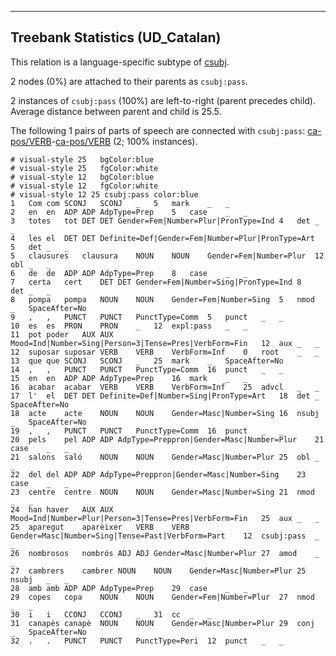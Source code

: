 

--------------------------------------------------------------------------------

## Treebank Statistics (UD_Catalan)

This relation is a language-specific subtype of [csubj]().

2 nodes (0%) are attached to their parents as `csubj:pass`.

2 instances of `csubj:pass` (100%) are left-to-right (parent precedes child).
Average distance between parent and child is 25.5.

The following 1 pairs of parts of speech are connected with `csubj:pass`: [ca-pos/VERB]()-[ca-pos/VERB]() (2; 100% instances).


~~~ conllu
# visual-style 25	bgColor:blue
# visual-style 25	fgColor:white
# visual-style 12	bgColor:blue
# visual-style 12	fgColor:white
# visual-style 12 25 csubj:pass	color:blue
1	Com	com	SCONJ	SCONJ	_	5	mark	_	_
2	en	en	ADP	ADP	AdpType=Prep	5	case	_	_
3	totes	tot	DET	DET	Gender=Fem|Number=Plur|PronType=Ind	4	det	_	_
4	les	el	DET	DET	Definite=Def|Gender=Fem|Number=Plur|PronType=Art	5	det	_	_
5	clausures	clausura	NOUN	NOUN	Gender=Fem|Number=Plur	12	obl	_	_
6	de	de	ADP	ADP	AdpType=Prep	8	case	_	_
7	certa	cert	DET	DET	Gender=Fem|Number=Sing|PronType=Ind	8	det	_	_
8	pompa	pompa	NOUN	NOUN	Gender=Fem|Number=Sing	5	nmod	_	SpaceAfter=No
9	,	,	PUNCT	PUNCT	PunctType=Comm	5	punct	_	_
10	es	es	PRON	PRON	_	12	expl:pass	_	_
11	pot	poder	AUX	AUX	Mood=Ind|Number=Sing|Person=3|Tense=Pres|VerbForm=Fin	12	aux	_	_
12	suposar	suposar	VERB	VERB	VerbForm=Inf	0	root	_	_
13	que	que	SCONJ	SCONJ	_	25	mark	_	SpaceAfter=No
14	,	,	PUNCT	PUNCT	PunctType=Comm	16	punct	_	_
15	en	en	ADP	ADP	AdpType=Prep	16	mark	_	_
16	acabar	acabar	VERB	VERB	VerbForm=Inf	25	advcl	_	_
17	l'	el	DET	DET	Definite=Def|Number=Sing|PronType=Art	18	det	_	SpaceAfter=No
18	acte	acte	NOUN	NOUN	Gender=Masc|Number=Sing	16	nsubj	_	SpaceAfter=No
19	,	,	PUNCT	PUNCT	PunctType=Comm	16	punct	_	_
20	pels	pel	ADP	ADP	AdpType=Preppron|Gender=Masc|Number=Plur	21	case	_	_
21	salons	saló	NOUN	NOUN	Gender=Masc|Number=Plur	25	obl	_	_
22	del	del	ADP	ADP	AdpType=Preppron|Gender=Masc|Number=Sing	23	case	_	_
23	centre	centre	NOUN	NOUN	Gender=Masc|Number=Sing	21	nmod	_	_
24	han	haver	AUX	AUX	Mood=Ind|Number=Plur|Person=3|Tense=Pres|VerbForm=Fin	25	aux	_	_
25	aparegut	aparèixer	VERB	VERB	Gender=Masc|Number=Sing|Tense=Past|VerbForm=Part	12	csubj:pass	_	_
26	nombrosos	nombrós	ADJ	ADJ	Gender=Masc|Number=Plur	27	amod	_	_
27	cambrers	cambrer	NOUN	NOUN	Gender=Masc|Number=Plur	25	nsubj	_	_
28	amb	amb	ADP	ADP	AdpType=Prep	29	case	_	_
29	copes	copa	NOUN	NOUN	Gender=Fem|Number=Plur	27	nmod	_	_
30	i	i	CCONJ	CCONJ	_	31	cc	_	_
31	canapès	canapè	NOUN	NOUN	Gender=Masc|Number=Plur	29	conj	_	SpaceAfter=No
32	.	.	PUNCT	PUNCT	PunctType=Peri	12	punct	_	_

~~~


